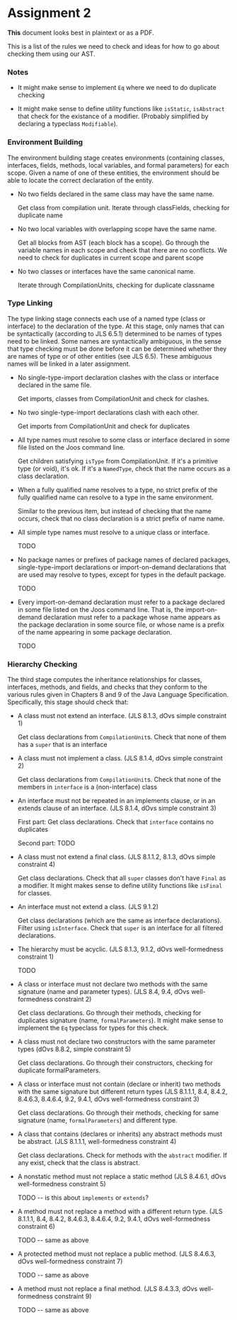 Assignment 2
============

**This** document looks best in plaintext or as a PDF.

This is a list of the rules we need to check and ideas for how to go
about checking them using our AST.

### Notes

* It might make sense to implement `Eq` where we need to do duplicate
  checking

* It might make sense to define utility functions like `isStatic`,
  `isAbstract` that check for the existance of a modifier. (Probably
  simplified by declaring a typeclass `Modifiable`).

### Environment Building

 The environment building stage creates environments (containing
 classes, interfaces, fields, methods, local variables, and formal
 parameters) for each scope. Given a name of one of these entities,
 the environment should be able to locate the correct declaration of
 the entity.

* No two fields declared in the same class may have the same name.

  Get class from compilation unit. Iterate through classFields,
  checking for duplicate name

* No two local variables with overlapping scope have the same name.

  Get all blocks from AST (each block has a scope).  Go through the
  variable names in each scope and check that rhere are no
  conflicts. We need to check for duplicates in current scope and
  parent scope

* No two classes or interfaces have the same canonical name.

  Iterate through CompilationUnits, checking for duplicate classname

### Type Linking

 The type linking stage connects each use of a named type (class or
 interface) to the declaration of the type. At this stage, only names
 that can be syntactically (according to JLS 6.5.1) determined to be
 names of types need to be linked. Some names are syntactically
 ambiguous, in the sense that type checking must be done before it can
 be determined whether they are names of type or of other entities
 (see JLS 6.5). These ambiguous names will be linked in a later
 assignment.

* No single-type-import declaration clashes with the class or
  interface declared in the same file.

  Get imports, classes from CompilationUnit and check for clashes.

* No two single-type-import declarations clash with each other.

  Get imports from CompilationUnit and check for duplicates

* All type names must resolve to some class or interface declared in
  some file listed on the Joos command line.

  Get children satisfying `isType` from CompilationUnit. If it's a
  primitive type (or void), it's ok. If it's a `NamedType`, check that
  the name occurs as a class declaration.

* When a fully qualified name resolves to a type, no strict prefix of
  the fully qualified name can resolve to a type in the same
  environment.

  Similar to the previous item, but instead of checking that the name
  occurs, check that no class declaration is a strict prefix of name
  name.

* All simple type names must resolve to a unique class or interface.

  TODO

* No package names or prefixes of package names of declared packages,
  single-type-import declarations or import-on-demand declarations
  that are used may resolve to types, except for types in the default
  package.

  TODO

* Every import-on-demand declaration must refer to a package declared
  in some file listed on the Joos command line. That is, the
  import-on-demand declaration must refer to a package whose name
  appears as the package declaration in some source file, or whose
  name is a prefix of the name appearing in some package declaration.

  TODO

### Hierarchy Checking

The third stage computes the inheritance relationships for classes,
interfaces, methods, and fields, and checks that they conform to the
various rules given in Chapters 8 and 9 of the Java Language
Specification. Specifically, this stage should check that:

* A class must not extend an interface. (JLS 8.1.3, dOvs simple
  constraint 1)

  Get class declarations from `CompilationUnit`s. Check that none of
  them has a `super` that is an interface

* A class must not implement a class. (JLS 8.1.4, dOvs simple
  constraint 2)

  Get class declarations from `CompilationUnit`s. Check that none of
  the members in `interface` is a (non-interface) class


* An interface must not be repeated in an implements clause, or in an
  extends clause of an interface. (JLS 8.1.4, dOvs simple constraint
  3)

  First part: Get class declarations. Check that `interface` contains
  no duplicates

  Second part: TODO

* A class must not extend a final class. (JLS 8.1.1.2, 8.1.3, dOvs
  simple constraint 4)

  Get class declarations. Check that all `super` classes don't have
  `Final` as a modifier. It might makes sense to define utility
  functions like `isFinal` for classes.

* An interface must not extend a class. (JLS 9.1.2)

  Get class declarations (which are the same as interface
  declarations). Filter using `isInterface`. Check that `super` is an
  interface for all filtered declarations.

* The hierarchy must be acyclic. (JLS 8.1.3, 9.1.2, dOvs
  well-formedness constraint 1)

  TODO

* A class or interface must not declare two methods with the same
  signature (name and parameter types). (JLS 8.4, 9.4, dOvs
  well-formedness constraint 2)

  Get class declarations. Go through their methods, checking for
  duplicates signature (name, `formalParameters`). It might make sense
  to implement the `Eq` typeclass for types for this check.

* A class must not declare two constructors with the same parameter
  types (dOvs 8.8.2, simple constraint 5)

  Get class declarations. Go through their constructors, checking for
  duplicate formalParameters.

* A class or interface must not contain (declare or inherit) two
  methods with the same signature but different return types (JLS
  8.1.1.1, 8.4, 8.4.2, 8.4.6.3, 8.4.6.4, 9.2, 9.4.1, dOvs
  well-formedness constraint 3)

  Get class declarations. Go through their methods, checking for
  same signature (name, `formalParameters`) and different type.

* A class that contains (declares or inherits) any abstract methods
  must be abstract. (JLS 8.1.1.1, well-formedness constraint 4)

  Get class declarations. Check for methods with the `abstract`
  modifier. If any exist, check that the class is abstract.

* A nonstatic method must not replace a static method (JLS 8.4.6.1,
  dOvs well-formedness constraint 5)

  TODO -- is this about `implements` or `extends`?

* A method must not replace a method with a different return
  type. (JLS 8.1.1.1, 8.4, 8.4.2, 8.4.6.3, 8.4.6.4, 9.2, 9.4.1, dOvs
  well-formedness constraint 6)

  TODO -- same as above

* A protected method must not replace a public method. (JLS 8.4.6.3,
  dOvs well-formedness constraint 7)


  TODO -- same as above


* A method must not replace a final method. (JLS 8.4.3.3, dOvs
  well-formedness constraint 9)

  TODO -- same as above
